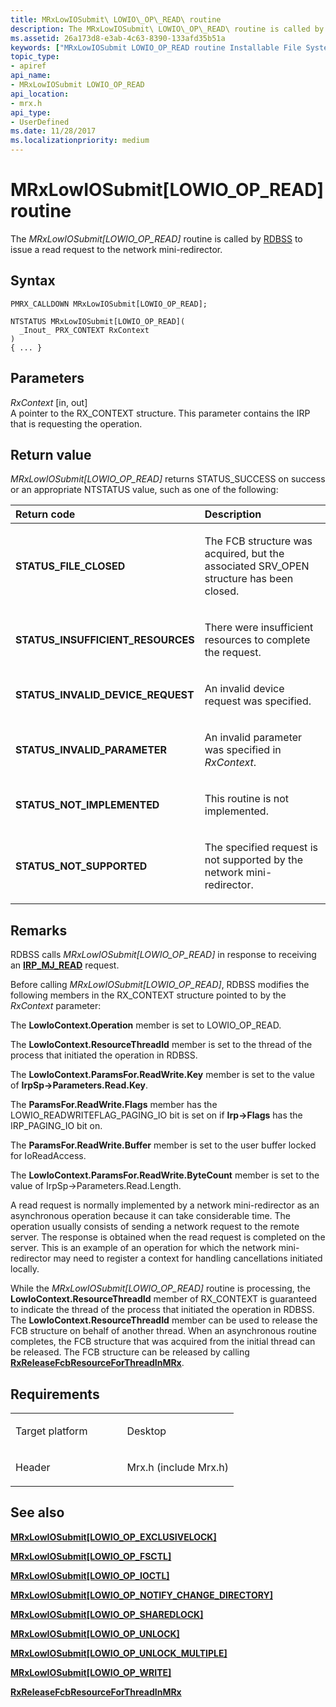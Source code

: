 ```yaml
---
title: MRxLowIOSubmit\ LOWIO\_OP\_READ\ routine
description: The MRxLowIOSubmit\ LOWIO\_OP\_READ\ routine is called by RDBSS to issue a read request to the network mini-redirector.
ms.assetid: 26a173d8-e3ab-4c63-8390-133afd35b51a
keywords: ["MRxLowIOSubmit LOWIO_OP_READ routine Installable File System Drivers", "PMRX_CALLDOWN"]
topic_type:
- apiref
api_name:
- MRxLowIOSubmit LOWIO_OP_READ
api_location:
- mrx.h
api_type:
- UserDefined
ms.date: 11/28/2017
ms.localizationpriority: medium
---
```


# MRxLowIOSubmit\[LOWIO\_OP\_READ\] routine


The *MRxLowIOSubmit\[LOWIO\_OP\_READ\]* routine is called by [RDBSS](https://docs.microsoft.com/windows-hardware/drivers/ifs/the-rdbss-driver-and-library) to issue a read request to the network mini-redirector.

Syntax
------

```ManagedCPlusPlus
PMRX_CALLDOWN MRxLowIOSubmit[LOWIO_OP_READ];

NTSTATUS MRxLowIOSubmit[LOWIO_OP_READ](
  _Inout_ PRX_CONTEXT RxContext
)
{ ... }
```

Parameters
----------

*RxContext* \[in, out\]  
A pointer to the RX\_CONTEXT structure. This parameter contains the IRP that is requesting the operation.

Return value
------------

*MRxLowIOSubmit\[LOWIO\_OP\_READ\]* returns STATUS\_SUCCESS on success or an appropriate NTSTATUS value, such as one of the following:

<table>
<colgroup>
<col width="50%" />
<col width="50%" />
</colgroup>
<thead>
<tr class="header">
<th align="left">Return code</th>
<th align="left">Description</th>
</tr>
</thead>
<tbody>
<tr class="odd">
<td align="left"><strong>STATUS_FILE_CLOSED</strong></td>
<td align="left"><p>The FCB structure was acquired, but the associated SRV_OPEN structure has been closed.</p></td>
</tr>
<tr class="even">
<td align="left"><strong>STATUS_INSUFFICIENT_RESOURCES</strong></td>
<td align="left"><p>There were insufficient resources to complete the request.</p></td>
</tr>
<tr class="odd">
<td align="left"><strong>STATUS_INVALID_DEVICE_REQUEST</strong></td>
<td align="left"><p>An invalid device request was specified.</p></td>
</tr>
<tr class="even">
<td align="left"><strong>STATUS_INVALID_PARAMETER</strong></td>
<td align="left"><p>An invalid parameter was specified in <em>RxContext</em>.</p></td>
</tr>
<tr class="odd">
<td align="left"><strong>STATUS_NOT_IMPLEMENTED</strong></td>
<td align="left"><p>This routine is not implemented.</p></td>
</tr>
<tr class="even">
<td align="left"><strong>STATUS_NOT_SUPPORTED</strong></td>
<td align="left"><p>The specified request is not supported by the network mini-redirector.</p></td>
</tr>
</tbody>
</table>

 

Remarks
-------

RDBSS calls *MRxLowIOSubmit\[LOWIO\_OP\_READ\]* in response to receiving an [**IRP\_MJ\_READ**](irp-mj-read.md) request.

Before calling *MRxLowIOSubmit\[LOWIO\_OP\_READ\]*, RDBSS modifies the following members in the RX\_CONTEXT structure pointed to by the *RxContext* parameter:

The **LowIoContext.Operation** member is set to LOWIO\_OP\_READ.

The **LowIoContext.ResourceThreadId** member is set to the thread of the process that initiated the operation in RDBSS.

The **LowIoContext.ParamsFor.ReadWrite.Key** member is set to the value of **IrpSp-&gt;Parameters.Read.Key**.

The **ParamsFor.ReadWrite.Flags** member has the LOWIO\_READWRITEFLAG\_PAGING\_IO bit is set on if **Irp-&gt;Flags** has the IRP\_PAGING\_IO bit on.

The **ParamsFor.ReadWrite.Buffer** member is set to the user buffer locked for IoReadAccess.

The **LowIoContext.ParamsFor.ReadWrite.ByteCount** member is set to the value of IrpSp-&gt;Parameters.Read.Length.

A read request is normally implemented by a network mini-redirector as an asynchronous operation because it can take considerable time. The operation usually consists of sending a network request to the remote server. The response is obtained when the read request is completed on the server. This is an example of an operation for which the network mini-redirector may need to register a context for handling cancellations initiated locally.

While the *MRxLowIOSubmit\[LOWIO\_OP\_READ\]* routine is processing, the **LowIoContext.ResourceThreadId** member of RX\_CONTEXT is guaranteed to indicate the thread of the process that initiated the operation in RDBSS. The **LowIoContext.ResourceThreadId** member can be used to release the FCB structure on behalf of another thread. When an asynchronous routine completes, the FCB structure that was acquired from the initial thread can be released. The FCB structure can be released by calling [**RxReleaseFcbResourceForThreadInMRx**](https://docs.microsoft.com/windows-hardware/drivers/ddi/mrxfcb/nf-mrxfcb-rxreleasefcbresourceforthreadinmrx).

Requirements
------------

<table>
<colgroup>
<col width="50%" />
<col width="50%" />
</colgroup>
<tbody>
<tr class="odd">
<td align="left"><p>Target platform</p></td>
<td align="left">Desktop</td>
</tr>
<tr class="even">
<td align="left"><p>Header</p></td>
<td align="left">Mrx.h (include Mrx.h)</td>
</tr>
</tbody>
</table>

## See also


[**MRxLowIOSubmit\[LOWIO\_OP\_EXCLUSIVELOCK\]**](mrxlowiosubmit-lowio-op-exclusivelock-.md)

[**MRxLowIOSubmit\[LOWIO\_OP\_FSCTL\]**](mrxlowiosubmit-lowio-op-fsctl-.md)

[**MRxLowIOSubmit\[LOWIO\_OP\_IOCTL\]**](mrxlowiosubmit-lowio-op-ioctl-.md)

[**MRxLowIOSubmit\[LOWIO\_OP\_NOTIFY\_CHANGE\_DIRECTORY\]**](mrxlowiosubmit-lowio-op-notify-change-directory-.md)

[**MRxLowIOSubmit\[LOWIO\_OP\_SHAREDLOCK\]**](mrxlowiosubmit-lowio-op-sharedlock-.md)

[**MRxLowIOSubmit\[LOWIO\_OP\_UNLOCK\]**](mrxlowiosubmit-lowio-op-unlock-.md)

[**MRxLowIOSubmit\[LOWIO\_OP\_UNLOCK\_MULTIPLE\]**](mrxlowiosubmit-lowio-op-unlock-multiple-.md)

[**MRxLowIOSubmit\[LOWIO\_OP\_WRITE\]**](mrxlowiosubmit-lowio-op-write-.md)

[**RxReleaseFcbResourceForThreadInMRx**](https://docs.microsoft.com/windows-hardware/drivers/ddi/mrxfcb/nf-mrxfcb-rxreleasefcbresourceforthreadinmrx)

 

 






